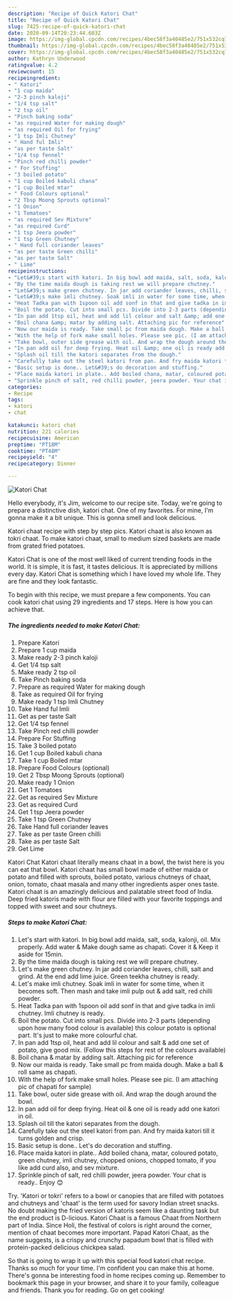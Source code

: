 ```yaml
---
description: "Recipe of Quick Katori Chat"
title: "Recipe of Quick Katori Chat"
slug: 7425-recipe-of-quick-katori-chat
date: 2020-09-14T20:23:44.603Z
image: https://img-global.cpcdn.com/recipes/4bec58f3a40485e2/751x532cq70/katori-chat-recipe-main-photo.jpg
thumbnail: https://img-global.cpcdn.com/recipes/4bec58f3a40485e2/751x532cq70/katori-chat-recipe-main-photo.jpg
cover: https://img-global.cpcdn.com/recipes/4bec58f3a40485e2/751x532cq70/katori-chat-recipe-main-photo.jpg
author: Kathryn Underwood
ratingvalue: 4.2
reviewcount: 15
recipeingredient:
- " Katori"
- "1 cup maida"
- "2-3 pinch kaloji"
- "1/4 tsp salt"
- "2 tsp oil"
- "Pinch baking soda"
- "as required Water for making dough"
- "as required Oil for frying"
- "1 tsp Imli Chutney"
- " Hand ful Imli"
- "as per taste Salt"
- "1/4 tsp fennel"
- "Pinch red chilli powder"
- " For Stuffing"
- "3 boiled potato"
- "1 cup Boiled kabuli chana"
- "1 cup Boiled mtar"
- " Food Colours optional"
- "2 Tbsp Moong Sprouts optional"
- "1 Onion"
- "1 Tomatoes"
- "as required Sev Mixture"
- "as required Curd"
- "1 tsp Jeera powder"
- "1 tsp Green Chutney"
- " Hand full coriander leaves"
- "as per taste Green chilli"
- "as per taste Salt"
- " Lime"
recipeinstructions:
- "Let&#39;s start with katori. In big bowl add maida, salt, soda, kalonji, oil. Mix properly. Add water &amp; Make dough same as chapati. Cover it &amp; Keep it aside for 15min."
- "By the time maida dough is taking rest we will prepare chutney."
- "Let&#39;s make green chutney. In jar add coriander leaves, chilli, salt and grind. At the end add lime juice. Green teekha chutney is ready."
- "Let&#39;s make imli chutney. Soak imli in water for some time, when it becomes soft. Then mash and take imli pulp out &amp; add salt, red chilli powder."
- "Heat Tadka pan with 1spoon oil add sonf in that and give tadka in imli chutney. Imli chutney is ready."
- "Boil the potato. Cut into small pcs. Divide into 2-3 parts (depending upon how many food colour is available) this colour potato is optional part. It&#39;s just to make more colourful chat."
- "In pan add 1tsp oil, heat and add lil colour and salt &amp; add one set of potato, give good mix. (Follow this steps for rest of the colours available)"
- "Boil chana &amp; matar by adding salt. Attaching pic for reference"
- "Now our maida is ready. Take small pc from maida dough. Make a ball &amp; roll same as chapati."
- "With the help of fork make small holes. Please see pic. (I am attaching pic of chapati for sample)"
- "Take bowl, outer side grease with oil. And wrap the dough around the bowl."
- "In pan add oil for deep frying. Heat oil &amp; one oil is ready add one katori in oil."
- "Splash oil till the katori separates from the dough."
- "Carefully take out the steel katori from pan. And fry maida katori till it turns golden and crisp."
- "Basic setup is done.. Let&#39;s do decoration and stuffing."
- "Place maida katori in plate.. Add boiled chana, matar, coloured potato, green chutney, imli chutney, chopped onions, chopped tomato, if you like add curd also, and sev mixture."
- "Sprinkle pinch of salt, red chilli powder, jeera powder. Your chat is ready.. Enjoy 😊"
categories:
- Recipe
tags:
- katori
- chat

katakunci: katori chat 
nutrition: 221 calories
recipecuisine: American
preptime: "PT18M"
cooktime: "PT48M"
recipeyield: "4"
recipecategory: Dinner

---
```



![Katori Chat](https://img-global.cpcdn.com/recipes/4bec58f3a40485e2/751x532cq70/katori-chat-recipe-main-photo.jpg)

Hello everybody, it's Jim, welcome to our recipe site. Today, we're going to prepare a distinctive dish, katori chat. One of my favorites. For mine, I'm gonna make it a bit unique. This is gonna smell and look delicious.

Katori chaat recipe with step by step pics. Katori chaat is also known as tokri chaat. To make katori chaat, small to medium sized baskets are made from grated fried potatoes.

Katori Chat is one of the most well liked of current trending foods in the world. It is simple, it is fast, it tastes delicious. It is appreciated by millions every day. Katori Chat is something which I have loved my whole life. They are fine and they look fantastic.


To begin with this recipe, we must prepare a few components. You can cook katori chat using 29 ingredients and 17 steps. Here is how you can achieve that.

<!--inarticleads1-->

##### The ingredients needed to make Katori Chat:

1. Prepare  Katori
1. Prepare 1 cup maida
1. Make ready 2-3 pinch kaloji
1. Get 1/4 tsp salt
1. Make ready 2 tsp oil
1. Take Pinch baking soda
1. Prepare as required Water for making dough
1. Take as required Oil for frying
1. Make ready 1 tsp Imli Chutney
1. Take  Hand ful Imli
1. Get as per taste Salt
1. Get 1/4 tsp fennel
1. Take Pinch red chilli powder
1. Prepare  For Stuffing
1. Take 3 boiled potato
1. Get 1 cup Boiled kabuli chana
1. Take 1 cup Boiled mtar
1. Prepare  Food Colours (optional)
1. Get 2 Tbsp Moong Sprouts (optional)
1. Make ready 1 Onion
1. Get 1 Tomatoes
1. Get as required Sev Mixture
1. Get as required Curd
1. Get 1 tsp Jeera powder
1. Take 1 tsp Green Chutney
1. Take  Hand full coriander leaves
1. Take as per taste Green chilli
1. Take as per taste Salt
1. Get  Lime


Katori Chat Katori chaat literally means chaat in a bowl, the twist here is you can eat that bowl. Katori chaat has small bowl made of either maida or potato and filled with sprouts, boiled potato, various chutneys of chaat, onion, tomato, chaat masala and many other ingredients asper ones taste. Katori chaat is an amazingly delicious and palatable street food of India. Deep fried katoris made with flour are filled with your favorite toppings and topped with sweet and sour chutneys. 

<!--inarticleads2-->

##### Steps to make Katori Chat:

1. Let&#39;s start with katori. In big bowl add maida, salt, soda, kalonji, oil. Mix properly. Add water &amp; Make dough same as chapati. Cover it &amp; Keep it aside for 15min.
1. By the time maida dough is taking rest we will prepare chutney.
1. Let&#39;s make green chutney. In jar add coriander leaves, chilli, salt and grind. At the end add lime juice. Green teekha chutney is ready.
1. Let&#39;s make imli chutney. Soak imli in water for some time, when it becomes soft. Then mash and take imli pulp out &amp; add salt, red chilli powder.
1. Heat Tadka pan with 1spoon oil add sonf in that and give tadka in imli chutney. Imli chutney is ready.
1. Boil the potato. Cut into small pcs. Divide into 2-3 parts (depending upon how many food colour is available) this colour potato is optional part. It&#39;s just to make more colourful chat.
1. In pan add 1tsp oil, heat and add lil colour and salt &amp; add one set of potato, give good mix. (Follow this steps for rest of the colours available)
1. Boil chana &amp; matar by adding salt. Attaching pic for reference
1. Now our maida is ready. Take small pc from maida dough. Make a ball &amp; roll same as chapati.
1. With the help of fork make small holes. Please see pic. (I am attaching pic of chapati for sample)
1. Take bowl, outer side grease with oil. And wrap the dough around the bowl.
1. In pan add oil for deep frying. Heat oil &amp; one oil is ready add one katori in oil.
1. Splash oil till the katori separates from the dough.
1. Carefully take out the steel katori from pan. And fry maida katori till it turns golden and crisp.
1. Basic setup is done.. Let&#39;s do decoration and stuffing.
1. Place maida katori in plate.. Add boiled chana, matar, coloured potato, green chutney, imli chutney, chopped onions, chopped tomato, if you like add curd also, and sev mixture.
1. Sprinkle pinch of salt, red chilli powder, jeera powder. Your chat is ready.. Enjoy 😊


Try. &#39;Katori or tokri&#39; refers to a bowl or canopies that are filled with potatoes and chutneys and &#39;chaat&#39; is the term used for savory Indian street snacks. No doubt making the fried version of katoris seem like a daunting task but the end product is D-licious. Katori Chaat is a famous Chaat from Northern part of India. Since Holi, the festival of colors is right around the corner, mention of chaat becomes more important. Papad Katori Chaat, as the name suggests, is a crispy and crunchy papadum bowl that is filled with protein-packed delicious chickpea salad. 

So that is going to wrap it up with this special food katori chat recipe. Thanks so much for your time. I'm confident you can make this at home. There's gonna be interesting food in home recipes coming up. Remember to bookmark this page in your browser, and share it to your family, colleague and friends. Thank you for reading. Go on get cooking!
